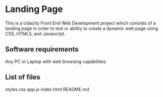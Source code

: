 # Landing Page

This is a Udacity Front End Web Development project which consists of a
landing page in order to test or ability to create a dynamic web page
using CSS, HTML5, and Javascript.

## Software requirements

Any PC or Laptop with web browsing capabilities

## List of files

styles.css
app.js
index.html
README.md
